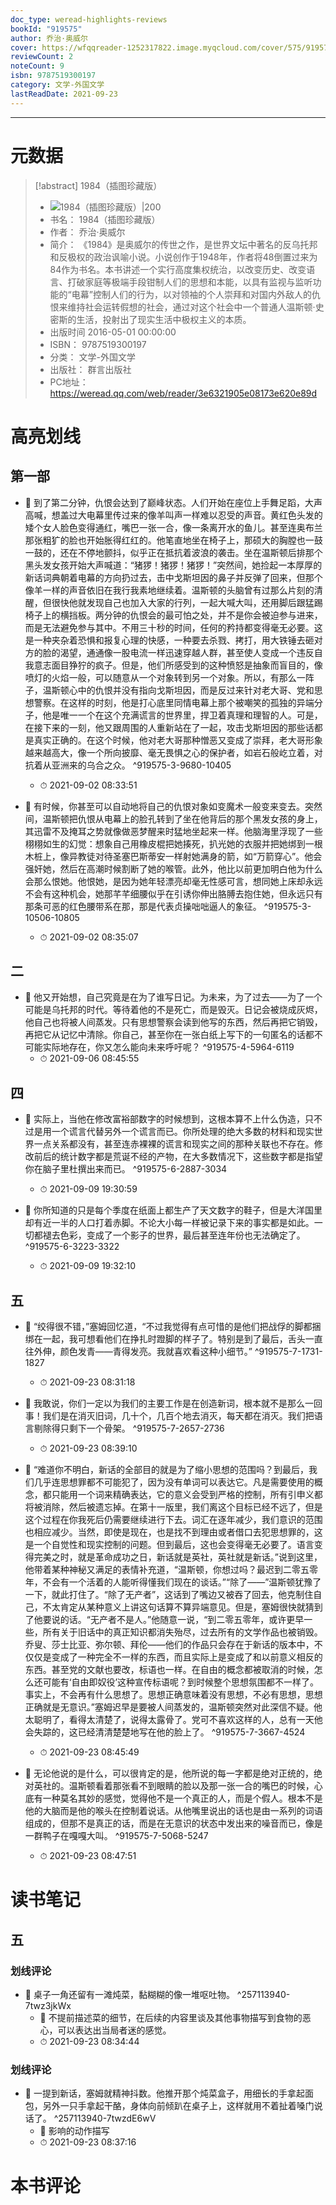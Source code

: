 ```yaml
---
doc_type: weread-highlights-reviews
bookId: "919575"
author: 乔治·奥威尔
cover: https://wfqqreader-1252317822.image.myqcloud.com/cover/575/919575/t7_919575.jpg
reviewCount: 2
noteCount: 9
isbn: 9787519300197
category: 文学-外国文学
lastReadDate: 2021-09-23
---
```



---
# 元数据
> [!abstract] 1984（插图珍藏版）
> - ![ 1984（插图珍藏版）|200](https://wfqqreader-1252317822.image.myqcloud.com/cover/575/919575/t7_919575.jpg)
> - 书名： 1984（插图珍藏版）
> - 作者： 乔治·奥威尔
> - 简介： 《1984》是奥威尔的传世之作，是世界文坛中著名的反乌托邦和反极权的政治讽喻小说。小说创作于1948年，作者将48倒置过来为84作为书名。本书讲述一个实行高度集权统治，以改变历史、改变语言、打破家庭等极端手段钳制人们的思想和本能，以具有监视与监听功能的“电幕”控制人们的行为，以对领袖的个人崇拜和对国内外敌人的仇恨来维持社会运转假想的社会，通过对这个社会中一个普通人温斯顿·史密斯的生活，投射出了现实生活中极权主义的本质。
> - 出版时间 2016-05-01 00:00:00
> - ISBN： 9787519300197
> - 分类： 文学-外国文学
> - 出版社： 群言出版社
> - PC地址：https://weread.qq.com/web/reader/3e6321905e08173e620e89d

# 高亮划线

## 第一部


- 📌 到了第二分钟，仇恨会达到了巅峰状态。人们开始在座位上手舞足蹈，大声高喊，想盖过大电幕里传过来的像羊叫声一样难以忍受的声音。黄红色头发的矮个女人脸色变得通红，嘴巴一张一合，像一条离开水的鱼儿。甚至连奥布兰那张粗犷的脸也开始胀得红红的。他笔直地坐在椅子上，那硕大的胸膛也一鼓一鼓的，还在不停地颤抖，似乎正在抵抗着波浪的袭击。坐在温斯顿后排那个黑头发女孩开始大声喊道：“猪猡！猪猡！猪猡！”突然间，她捡起一本厚厚的新话词典朝着电幕的方向扔过去，击中戈斯坦因的鼻子并反弹了回来，但那个像羊一样的声音依旧在我行我素地继续着。温斯顿的头脑曾有过那么片刻的清醒，但很快他就发现自己也加入大家的行列，一起大喊大叫，还用脚后跟猛踢椅子上的横挡板。两分钟的仇恨会的最可怕之处，并不是你会被迫参与进来，而是无法避免参与其中。不用三十秒的时间，任何的矜持都变得毫无必要。这是一种夹杂着恐惧和报复心理的快感，一种要去杀戮、拷打，用大铁锤去砸对方的脸的渴望，通通像一股电流一样迅速穿越人群，甚至使人变成一个违反自我意志面目狰狞的疯子。但是，他们所感受到的这种愤怒是抽象而盲目的，像喷灯的火焰一般，可以随意从一个对象转到另一个对象。所以，有那么一阵子，温斯顿心中的仇恨并没有指向戈斯坦因，而是反过来针对老大哥、党和思想警察。在这样的时刻，他是打心底里同情电幕上那个被嘲笑的孤独的异端分子，他是唯一一个在这个充满谎言的世界里，捍卫着真理和理智的人。可是，在接下来的一刻，他又跟周围的人重新站在了一起，攻击戈斯坦因的那些话都是真实正确的。在这个时候，他对老大哥那种憎恶又变成了崇拜，老大哥形象越来越高大，像一个所向披靡、毫无畏惧之心的保护者，如岩石般屹立着，对抗着从亚洲来的乌合之众。  ^919575-3-9680-10405
    - ⏱ 2021-09-02 08:33:51 

- 📌 有时候，你甚至可以自动地将自己的仇恨对象如变魔术一般变来变去。突然间，温斯顿把仇恨从电幕上的脸孔转到了坐在他背后的那个黑发女孩的身上，其迅雷不及掩耳之势就像做恶梦醒来时猛地坐起来一样。他脑海里浮现了一些栩栩如生的幻觉：想象自己用橡皮棍把她揍死，扒光她的衣服并把她绑到一根木桩上，像异教徒对待圣塞巴斯蒂安一样射她满身的箭，如“万箭穿心”。他会强奸她，然后在高潮时候割断了她的喉管。此外，他比以前更加明白他为什么会那么恨她。他恨她，是因为她年轻漂亮却毫无性感可言，想同她上床却永远不会有这种机会，她那芊芊细腰似乎在引诱你伸出胳膊去抱住她，但永远只有那条可恶的红色腰带系在那，那是代表贞操咄咄逼人的象征。  ^919575-3-10506-10805
    - ⏱ 2021-09-02 08:35:07 
## 二


- 📌 他又开始想，自己究竟是在为了谁写日记。为未来，为了过去——为了一个可能是乌托邦的时代。等待着他的不是死亡，而是毁灭。日记会被烧成灰烬，他自己也将被人间蒸发。只有思想警察会读到他写的东西，然后再把它销毁，再把它从记忆中清除。你自己，甚至你在一张白纸上写下的一句匿名的话都不可能实际地存在，你又怎么能向未来呼吁呢？  ^919575-4-5964-6119
    - ⏱ 2021-09-06 08:45:55 
## 四


- 📌 实际上，当他在修改富裕部数字的时候想到，这根本算不上什么伪造，只不过是用一个谎言代替另外一个谎言而已。你所处理的绝大多数的材料和现实世界一点关系都没有，甚至连赤裸裸的谎言和现实之间的那种关联也不存在。修改前后的统计数字都是荒诞不经的产物，在大多数情况下，这些数字都是指望你在脑子里杜撰出来而已。  ^919575-6-2887-3034
    - ⏱ 2021-09-09 19:30:59 

- 📌 你所知道的只是每个季度在纸面上都生产了天文数字的鞋子，但是大洋国里却有近一半的人口打着赤脚。不论大小每一样被记录下来的事实都是如此。一切都褪去色彩，变成了一个影子的世界，最后甚至连年份也无法确定了。  ^919575-6-3223-3322
    - ⏱ 2021-09-09 19:32:10 
## 五


- 📌 “绞得很不错，”塞姆回忆道，“不过我觉得有点可惜的是他们把战俘的脚都捆绑在一起，我可想看他们在挣扎时蹬脚的样子了。特别是到了最后，舌头一直往外伸，颜色发青——青得发亮。我就喜欢看这种小细节。”  ^919575-7-1731-1827
    - ⏱ 2021-09-23 08:31:18 

- 📌 我敢说，你们一定以为我们的主要工作是在创造新词，根本就不是那么一回事！我们是在消灭旧词，几十个，几百个地去消灭，每天都在消灭。我们把语言剔除得只剩下一个骨架。  ^919575-7-2657-2736
    - ⏱ 2021-09-23 08:39:10 

- 📌 “难道你不明白，新话的全部目的就是为了缩小思想的范围吗？到最后，我们几乎连思想罪都不可能犯了，因为没有单词可以表达它。凡是需要使用的概念，都只能用一个词来精确表达，它的意义会受到严格的控制，所有引申义都将被消除，然后被遗忘掉。在第十一版里，我们离这个目标已经不远了，但是这个过程在你我死后仍需要继续进行下去。词汇在逐年减少，我们意识的范围也相应减少。当然，即使是现在，也是找不到理由或者借口去犯思想罪的，这是一个自觉性和现实控制的问题。但到最后，这也会变得毫无必要了。语言变得完美之时，就是革命成功之日，新话就是英社，英社就是新话。”说到这里，他带着某种神秘又满足的表情补充道，“温斯顿，你想过吗？最迟到二零五零年，不会有一个活着的人能听得懂我们现在的谈话。”“除了——”温斯顿犹豫了一下，就此打住了。“除了无产者”，这话到了嘴边又被吞了回去，他克制住自己，不太肯定从某种意义上讲这句话算不算异端意见。但是，塞姆很快就猜到了他要说的话。“无产者不是人。”他随意一说，“到二零五零年，或许更早一些，所有关于旧话中的真正知识都消失殆尽，过去所有的文学作品也被销毁。乔叟、莎士比亚、弥尔顿、拜伦——他们的作品只会存在于新话的版本中，不仅仅是变成了一种完全不一样的东西，而且实际上是变成了和以前意义相反的东西。甚至党的文献也要改，标语也一样。在自由的概念都被取消的时候，怎么还可能有‘自由即奴役’这种宣传标语呢？到时候整个思想氛围都不一样了。事实上，不会再有什么思想了。思想正确意味着没有思想，不必有思想，思想正确就是无意识。”塞姆迟早是要被人间蒸发的，温斯顿突然对此深信不疑。他太聪明了，看得太清楚了，说得太露骨了。党可不喜欢这样的人，总有一天他会失踪的，这已经清清楚楚地写在他的脸上了。  ^919575-7-3667-4524
    - ⏱ 2021-09-23 08:45:49 

- 📌 无论他说的是什么，可以很肯定的是，他所说的每一字都是绝对正统的，绝对英社的。温斯顿看着那张看不到眼睛的脸以及那一张一合的嘴巴的时候，心底有一种莫名其妙的感觉，觉得他不是一个真正的人，而是个假人。根本不是他的大脑而是他的喉头在控制着说话。从他嘴里说出的话也是由一系列的词语组成的，但那不是真正的话，而是在无意识的状态中发出来的噪音而已，像是一群鸭子在嘎嘎大叫。  ^919575-7-5068-5247
    - ⏱ 2021-09-23 08:47:51 
# 读书笔记

## 五

### 划线评论
- 📌 桌子一角还留有一滩炖菜，黏糊糊的像一堆呕吐物。  ^257113940-7twz3jkWx
    - 💭 不提前描述菜的细节，在后续的内容里谈及其他事物描写到食物的恶心，可以表达出当局者迷的感觉。
    - ⏱ 2021-09-23 08:34:44

### 划线评论
- 📌 一提到新话，塞姆就精神抖数。他推开那个炖菜盒子，用细长的手拿起面包，另外一只手拿起干酪，身体向前倾趴在桌子上，这样就用不着扯着嗓门说话了。  ^257113940-7twzdE6wV
    - 💭 影响的动作描写
    - ⏱ 2021-09-23 08:37:16
   
# 本书评论
